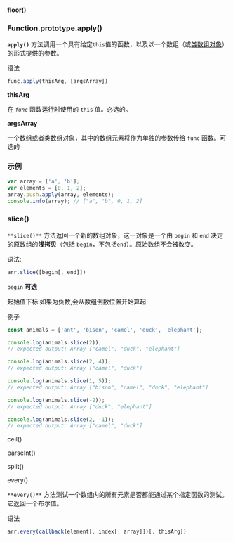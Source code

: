#### floor()

### Function.prototype.apply()

**`apply()`** 方法调用一个具有给定`this`值的函数，以及以一个数组（或[类数组对象](https://developer.mozilla.org/zh-CN/docs/Web/JavaScript/Guide/Indexed_collections#working_with_array-like_objects)）的形式提供的参数。

语法

```js
func.apply(thisArg, [argsArray])
```

**thisArg**

在 *`func`* 函数运行时使用的 `this` 值。必选的。

**argsArray**

一个数组或者类数组对象，其中的数组元素将作为单独的参数传给 `func` 函数。可选的

### 示例

```js
var array = ['a', 'b'];
var elements = [0, 1, 2];
array.push.apply(array, elements);
console.info(array); // ["a", "b", 0, 1, 2]
```





### slice()

`**slice()**` 方法返回一个新的数组对象，这一对象是一个由 `begin` 和 `end` 决定的原数组的**浅拷贝**（包括 `begin`，不包括`end`）。原始数组不会被改变。

语法:

```js
arr.slice([begin[, end]])
```

`begin` **可选**

起始值下标.如果为负数,会从数组倒数位置开始算起





例子

```js
const animals = ['ant', 'bison', 'camel', 'duck', 'elephant'];

console.log(animals.slice(2));
// expected output: Array ["camel", "duck", "elephant"]

console.log(animals.slice(2, 4));
// expected output: Array ["camel", "duck"]

console.log(animals.slice(1, 5));
// expected output: Array ["bison", "camel", "duck", "elephant"]

console.log(animals.slice(-2));
// expected output: Array ["duck", "elephant"]

console.log(animals.slice(2, -1));
// expected output: Array ["camel", "duck"]

```











ceil()

parseInt()

split()

every()

`**every()**` 方法测试一个数组内的所有元素是否都能通过某个指定函数的测试。它返回一个布尔值。

语法

```js
arr.every(callback(element[, index[, array]])[, thisArg])
```

